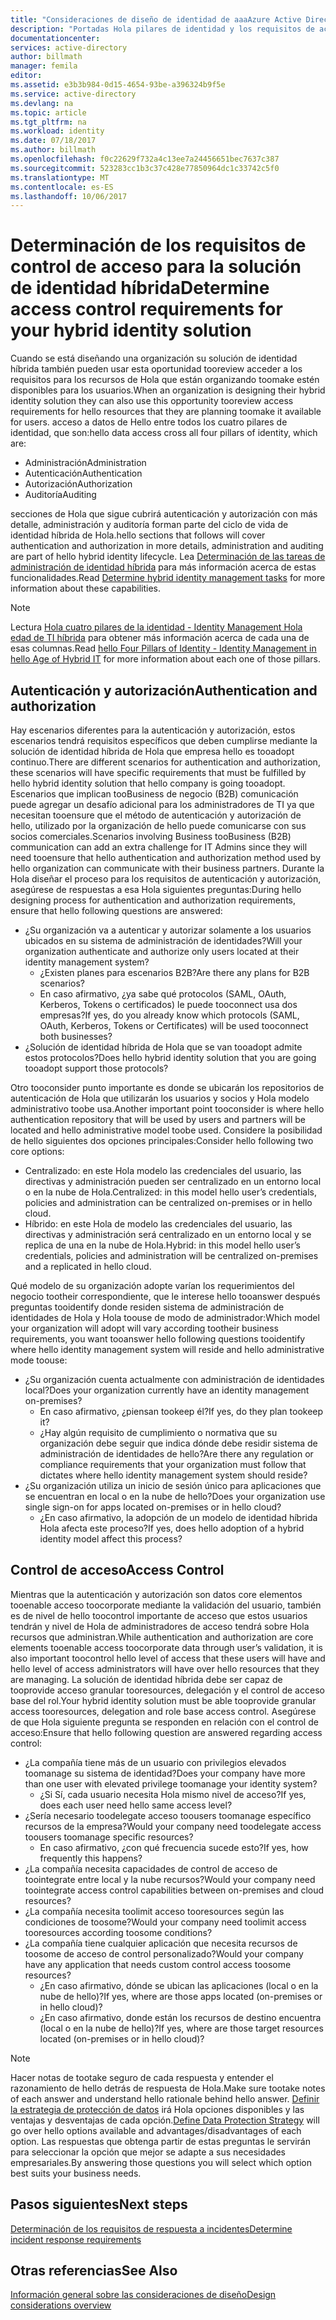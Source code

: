 ```yaml
---
title: "Consideraciones de diseño de identidad de aaaAzure Active Directory híbrida - determinar los requisitos de control de acceso | Documentos de Microsoft"
description: "Portadas Hola pilares de identidad y los requisitos de acceso de identificación de los recursos para los usuarios en un entorno híbrido."
documentationcenter: 
services: active-directory
author: billmath
manager: femila
editor: 
ms.assetid: e3b3b984-0d15-4654-93be-a396324b9f5e
ms.service: active-directory
ms.devlang: na
ms.topic: article
ms.tgt_pltfrm: na
ms.workload: identity
ms.date: 07/18/2017
ms.author: billmath
ms.openlocfilehash: f0c22629f732a4c13ee7a24456651bec7637c387
ms.sourcegitcommit: 523283cc1b3c37c428e77850964dc1c33742c5f0
ms.translationtype: MT
ms.contentlocale: es-ES
ms.lasthandoff: 10/06/2017
---
```

# <a name="determine-access-control-requirements-for-your-hybrid-identity-solution"></a><span data-ttu-id="15ee0-103">Determinación de los requisitos de control de acceso para la solución de identidad híbrida</span><span class="sxs-lookup"><span data-stu-id="15ee0-103">Determine access control requirements for your hybrid identity solution</span></span>
<span data-ttu-id="15ee0-104">Cuando se está diseñando una organización su solución de identidad híbrida también pueden usar esta oportunidad tooreview acceder a los requisitos para los recursos de Hola que están organizando toomake estén disponibles para los usuarios.</span><span class="sxs-lookup"><span data-stu-id="15ee0-104">When an organization is designing their hybrid identity solution they can also use this opportunity tooreview access requirements for hello resources that they are planning toomake it available for users.</span></span> <span data-ttu-id="15ee0-105">acceso a datos de Hello entre todos los cuatro pilares de identidad, que son:</span><span class="sxs-lookup"><span data-stu-id="15ee0-105">hello data access cross all four pillars of identity, which are:</span></span>

* <span data-ttu-id="15ee0-106">Administración</span><span class="sxs-lookup"><span data-stu-id="15ee0-106">Administration</span></span>
* <span data-ttu-id="15ee0-107">Autenticación</span><span class="sxs-lookup"><span data-stu-id="15ee0-107">Authentication</span></span>
* <span data-ttu-id="15ee0-108">Autorización</span><span class="sxs-lookup"><span data-stu-id="15ee0-108">Authorization</span></span>
* <span data-ttu-id="15ee0-109">Auditoría</span><span class="sxs-lookup"><span data-stu-id="15ee0-109">Auditing</span></span>

<span data-ttu-id="15ee0-110">secciones de Hola que sigue cubrirá autenticación y autorización con más detalle, administración y auditoría forman parte del ciclo de vida de identidad híbrida de Hola.</span><span class="sxs-lookup"><span data-stu-id="15ee0-110">hello sections that follows will cover authentication and authorization in more details, administration and auditing are part of hello hybrid identity lifecycle.</span></span> <span data-ttu-id="15ee0-111">Lea [Determinación de las tareas de administración de identidad híbrida](active-directory-hybrid-identity-design-considerations-hybrid-id-management-tasks.md) para más información acerca de estas funcionalidades.</span><span class="sxs-lookup"><span data-stu-id="15ee0-111">Read [Determine hybrid identity management tasks](active-directory-hybrid-identity-design-considerations-hybrid-id-management-tasks.md) for more information about these capabilities.</span></span>

> [!NOTE]
> <span data-ttu-id="15ee0-112">Lectura [Hola cuatro pilares de la identidad - Identity Management Hola edad de TI híbrida](http://social.technet.microsoft.com/wiki/contents/articles/15530.the-four-pillars-of-identity-identity-management-in-the-age-of-hybrid-it.aspx) para obtener más información acerca de cada una de esas columnas.</span><span class="sxs-lookup"><span data-stu-id="15ee0-112">Read [hello Four Pillars of Identity - Identity Management in hello Age of Hybrid IT](http://social.technet.microsoft.com/wiki/contents/articles/15530.the-four-pillars-of-identity-identity-management-in-the-age-of-hybrid-it.aspx) for more information about each one of those pillars.</span></span>
> 
> 

## <a name="authentication-and-authorization"></a><span data-ttu-id="15ee0-113">Autenticación y autorización</span><span class="sxs-lookup"><span data-stu-id="15ee0-113">Authentication and authorization</span></span>
<span data-ttu-id="15ee0-114">Hay escenarios diferentes para la autenticación y autorización, estos escenarios tendrá requisitos específicos que deben cumplirse mediante la solución de identidad híbrida de Hola que empresa hello es tooadopt continuo.</span><span class="sxs-lookup"><span data-stu-id="15ee0-114">There are different scenarios for authentication and authorization, these scenarios will have specific requirements that must be fulfilled by hello hybrid identity solution that hello company is going tooadopt.</span></span> <span data-ttu-id="15ee0-115">Escenarios que implican tooBusiness de negocio (B2B) comunicación puede agregar un desafío adicional para los administradores de TI ya que necesitan tooensure que el método de autenticación y autorización de hello, utilizado por la organización de hello puede comunicarse con sus socios comerciales.</span><span class="sxs-lookup"><span data-stu-id="15ee0-115">Scenarios involving Business tooBusiness (B2B) communication can add an extra challenge for IT Admins since they will need tooensure that hello authentication and authorization method used by hello organization can communicate with their business partners.</span></span> <span data-ttu-id="15ee0-116">Durante la Hola diseñar el proceso para los requisitos de autenticación y autorización, asegúrese de respuestas a esa Hola siguientes preguntas:</span><span class="sxs-lookup"><span data-stu-id="15ee0-116">During hello designing process for authentication and authorization requirements, ensure that hello following questions are answered:</span></span>

* <span data-ttu-id="15ee0-117">¿Su organización va a autenticar y autorizar solamente a los usuarios ubicados en su sistema de administración de identidades?</span><span class="sxs-lookup"><span data-stu-id="15ee0-117">Will your organization authenticate and authorize only users located at their identity management system?</span></span>
  * <span data-ttu-id="15ee0-118">¿Existen planes para escenarios B2B?</span><span class="sxs-lookup"><span data-stu-id="15ee0-118">Are there any plans for B2B scenarios?</span></span>
  * <span data-ttu-id="15ee0-119">En caso afirmativo, ¿ya sabe qué protocolos (SAML, OAuth, Kerberos, Tokens o certificados) le puede tooconnect usa dos empresas?</span><span class="sxs-lookup"><span data-stu-id="15ee0-119">If yes, do you already know which protocols (SAML, OAuth, Kerberos, Tokens or Certificates) will be used tooconnect both businesses?</span></span>
* <span data-ttu-id="15ee0-120">¿Solución de identidad híbrida de Hola que se van tooadopt admite estos protocolos?</span><span class="sxs-lookup"><span data-stu-id="15ee0-120">Does hello hybrid identity solution that you are going tooadopt support those protocols?</span></span>

<span data-ttu-id="15ee0-121">Otro tooconsider punto importante es donde se ubicarán los repositorios de autenticación de Hola que utilizarán los usuarios y socios y Hola modelo administrativo toobe usa.</span><span class="sxs-lookup"><span data-stu-id="15ee0-121">Another important point tooconsider is where hello authentication repository that will be used by users and partners will be located and hello administrative model toobe used.</span></span> <span data-ttu-id="15ee0-122">Considere la posibilidad de hello siguientes dos opciones principales:</span><span class="sxs-lookup"><span data-stu-id="15ee0-122">Consider hello following two core options:</span></span>

* <span data-ttu-id="15ee0-123">Centralizado: en este Hola modelo las credenciales del usuario, las directivas y administración pueden ser centralizado en un entorno local o en la nube de Hola.</span><span class="sxs-lookup"><span data-stu-id="15ee0-123">Centralized: in this model hello user’s credentials, policies and administration can be centralized on-premises or in hello cloud.</span></span>
* <span data-ttu-id="15ee0-124">Híbrido: en este Hola de modelo las credenciales del usuario, las directivas y administración será centralizado en un entorno local y se replica de una en la nube de Hola.</span><span class="sxs-lookup"><span data-stu-id="15ee0-124">Hybrid: in this model hello user’s credentials, policies and administration will be centralized on-premises and a replicated in hello cloud.</span></span>

<span data-ttu-id="15ee0-125">Qué modelo de su organización adopte varían los requerimientos del negocio tootheir correspondiente, que le interese hello tooanswer después preguntas tooidentify donde residen sistema de administración de identidades de Hola y Hola toouse de modo de administrador:</span><span class="sxs-lookup"><span data-stu-id="15ee0-125">Which model your organization will adopt will vary according tootheir business requirements, you want tooanswer hello following questions tooidentify where hello identity management system will reside and hello administrative mode toouse:</span></span>

* <span data-ttu-id="15ee0-126">¿Su organización cuenta actualmente con administración de identidades local?</span><span class="sxs-lookup"><span data-stu-id="15ee0-126">Does your organization currently have an identity management on-premises?</span></span>
  * <span data-ttu-id="15ee0-127">En caso afirmativo, ¿piensan tookeep él?</span><span class="sxs-lookup"><span data-stu-id="15ee0-127">If yes, do they plan tookeep it?</span></span>
  * <span data-ttu-id="15ee0-128">¿Hay algún requisito de cumplimiento o normativa que su organización debe seguir que indica dónde debe residir sistema de administración de identidades de hello?</span><span class="sxs-lookup"><span data-stu-id="15ee0-128">Are there any regulation or compliance requirements that your organization must follow that dictates where hello identity management system should reside?</span></span>
* <span data-ttu-id="15ee0-129">¿Su organización utiliza un inicio de sesión único para aplicaciones que se encuentran en local o en la nube de hello?</span><span class="sxs-lookup"><span data-stu-id="15ee0-129">Does your organization use single sign-on for apps located on-premises or in hello cloud?</span></span>
  * <span data-ttu-id="15ee0-130">¿En caso afirmativo, la adopción de un modelo de identidad híbrida Hola afecta este proceso?</span><span class="sxs-lookup"><span data-stu-id="15ee0-130">If yes, does hello adoption of a hybrid identity model affect this process?</span></span>

## <a name="access-control"></a><span data-ttu-id="15ee0-131">Control de acceso</span><span class="sxs-lookup"><span data-stu-id="15ee0-131">Access Control</span></span>
<span data-ttu-id="15ee0-132">Mientras que la autenticación y autorización son datos core elementos tooenable acceso toocorporate mediante la validación del usuario, también es de nivel de hello toocontrol importante de acceso que estos usuarios tendrán y nivel de Hola de administradores de acceso tendrá sobre Hola recursos que administran.</span><span class="sxs-lookup"><span data-stu-id="15ee0-132">While authentication and authorization are core elements tooenable access toocorporate data through user’s validation, it is also important toocontrol hello level of access that these users will have and hello level of access administrators will have over hello resources that they are managing.</span></span> <span data-ttu-id="15ee0-133">La solución de identidad híbrida debe ser capaz de tooprovide acceso granular tooresources, delegación y el control de acceso base del rol.</span><span class="sxs-lookup"><span data-stu-id="15ee0-133">Your hybrid identity solution must be able tooprovide granular access tooresources, delegation and role base access control.</span></span> <span data-ttu-id="15ee0-134">Asegúrese de que Hola siguiente pregunta se responden en relación con el control de acceso:</span><span class="sxs-lookup"><span data-stu-id="15ee0-134">Ensure that hello following question are answered regarding access control:</span></span>

* <span data-ttu-id="15ee0-135">¿La compañía tiene más de un usuario con privilegios elevados toomanage su sistema de identidad?</span><span class="sxs-lookup"><span data-stu-id="15ee0-135">Does your company have more than one user with elevated privilege toomanage your identity system?</span></span>
  * <span data-ttu-id="15ee0-136">¿Si Sí, cada usuario necesita Hola mismo nivel de acceso?</span><span class="sxs-lookup"><span data-stu-id="15ee0-136">If yes, does each user need hello same access level?</span></span>
* <span data-ttu-id="15ee0-137">¿Sería necesario toodelegate acceso toousers toomanage específico recursos de la empresa?</span><span class="sxs-lookup"><span data-stu-id="15ee0-137">Would your company need toodelegate access toousers toomanage specific resources?</span></span>
  * <span data-ttu-id="15ee0-138">En caso afirmativo, ¿con qué frecuencia sucede esto?</span><span class="sxs-lookup"><span data-stu-id="15ee0-138">If yes, how frequently this happens?</span></span>
* <span data-ttu-id="15ee0-139">¿La compañía necesita capacidades de control de acceso de toointegrate entre local y la nube recursos?</span><span class="sxs-lookup"><span data-stu-id="15ee0-139">Would your company need toointegrate access control capabilities between on-premises and cloud resources?</span></span>
* <span data-ttu-id="15ee0-140">¿La compañía necesita toolimit acceso tooresources según las condiciones de toosome?</span><span class="sxs-lookup"><span data-stu-id="15ee0-140">Would your company need toolimit access tooresources according toosome conditions?</span></span>
* <span data-ttu-id="15ee0-141">¿La compañía tiene cualquier aplicación que necesita recursos de toosome de acceso de control personalizado?</span><span class="sxs-lookup"><span data-stu-id="15ee0-141">Would your company have any application that needs custom control access toosome resources?</span></span>
  * <span data-ttu-id="15ee0-142">¿En caso afirmativo, dónde se ubican las aplicaciones (local o en la nube de hello)?</span><span class="sxs-lookup"><span data-stu-id="15ee0-142">If yes, where are those apps located (on-premises or in hello cloud)?</span></span>
  * <span data-ttu-id="15ee0-143">¿En caso afirmativo, donde están los recursos de destino encuentra (local o en la nube de hello)?</span><span class="sxs-lookup"><span data-stu-id="15ee0-143">If yes, where are those target resources located (on-premises or in hello cloud)?</span></span>

> [!NOTE]
> <span data-ttu-id="15ee0-144">Hacer notas de tootake seguro de cada respuesta y entender el razonamiento de hello detrás de respuesta de Hola.</span><span class="sxs-lookup"><span data-stu-id="15ee0-144">Make sure tootake notes of each answer and understand hello rationale behind hello answer.</span></span> <span data-ttu-id="15ee0-145">[Definir la estrategia de protección de datos](active-directory-hybrid-identity-design-considerations-data-protection-strategy.md) irá Hola opciones disponibles y las ventajas y desventajas de cada opción.</span><span class="sxs-lookup"><span data-stu-id="15ee0-145">[Define Data Protection Strategy](active-directory-hybrid-identity-design-considerations-data-protection-strategy.md) will go over hello options available and advantages/disadvantages of each option.</span></span>  <span data-ttu-id="15ee0-146">Las respuestas que obtenga  partir de estas preguntas le servirán para seleccionar la opción que mejor se adapte a sus necesidades empresariales.</span><span class="sxs-lookup"><span data-stu-id="15ee0-146">By answering those questions you will select which option best suits your business needs.</span></span>
> 
> 

## <a name="next-steps"></a><span data-ttu-id="15ee0-147">Pasos siguientes</span><span class="sxs-lookup"><span data-stu-id="15ee0-147">Next steps</span></span>
[<span data-ttu-id="15ee0-148">Determinación de los requisitos de respuesta a incidentes</span><span class="sxs-lookup"><span data-stu-id="15ee0-148">Determine incident response requirements</span></span>](active-directory-hybrid-identity-design-considerations-incident-response-requirements.md)

## <a name="see-also"></a><span data-ttu-id="15ee0-149">Otras referencias</span><span class="sxs-lookup"><span data-stu-id="15ee0-149">See Also</span></span>
[<span data-ttu-id="15ee0-150">Información general sobre las consideraciones de diseño</span><span class="sxs-lookup"><span data-stu-id="15ee0-150">Design considerations overview</span></span>](active-directory-hybrid-identity-design-considerations-overview.md)

